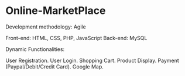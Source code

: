 # Online-MarketPlace

Development methodology: Agile

Front-end: HTML, CSS, PHP, JavaScript
Back-end: MySQL

Dynamic Functionalities:

User Registration.
User Login.
Shopping Cart.
Product Display.
Payment (Paypal/Debit/Credit Card).
Google Map.
